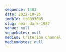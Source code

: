 ```yaml
---
sequence: 1403
date: 2022-10-26
imdbId: tt0093605
slug: near-dark-1987
venue: null
venueNotes: null
medium: Criterion Channel
mediumNotes: null
---
```

